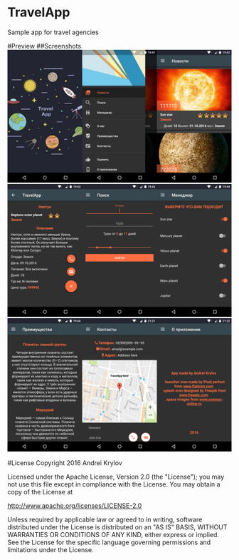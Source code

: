 # TravelApp
Sample app for travel agenсies

#Preview
##Screenshots
![Image](https://github.com/AndreiKry/travelapp/blob/master/DEV/screenshots/scr123.jpg)
![Image](https://github.com/AndreiKry/travelapp/blob/master/DEV/screenshots/scr456.jpg)
![Image](https://github.com/AndreiKry/travelapp/blob/master/DEV/screenshots/scr789.jpg)

#License
Copyright 2016 Andrei Krylov

Licensed under the Apache License, Version 2.0 (the "License");
you may not use this file except in compliance with the License.
You may obtain a copy of the License at

   http://www.apache.org/licenses/LICENSE-2.0

Unless required by applicable law or agreed to in writing, software
distributed under the License is distributed on an "AS IS" BASIS,
WITHOUT WARRANTIES OR CONDITIONS OF ANY KIND, either express or implied.
See the License for the specific language governing permissions and
limitations under the License.